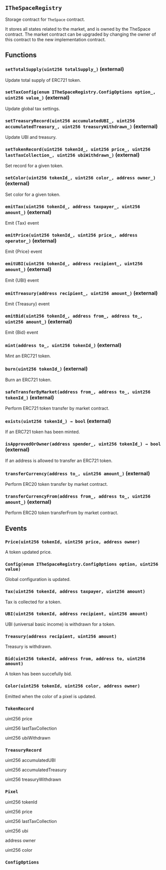 ## `ITheSpaceRegistry`

Storage contract for `TheSpace` contract.

It stores all states related to the market, and is owned by the TheSpace contract.
The market contract can be upgraded by changing the owner of this contract to the new implementation contract.

## Functions

### `setTotalSupply(uint256 totalSupply_)` (external)

Update total supply of ERC721 token.

### `setTaxConfig(enum ITheSpaceRegistry.ConfigOptions option_, uint256 value_)` (external)

Update global tax settings.

### `setTreasuryRecord(uint256 accumulatedUBI_, uint256 accumulatedTreasury_, uint256 treasuryWithdrawn_)` (external)

Update UBI and treasury.

### `setTokenRecord(uint256 tokenId_, uint256 price_, uint256 lastTaxCollection_, uint256 ubiWithdrawn_)` (external)

Set record for a given token.

### `setColor(uint256 tokenId_, uint256 color_, address owner_)` (external)

Set color for a given token.

### `emitTax(uint256 tokenId_, address taxpayer_, uint256 amount_)` (external)

Emit {Tax} event

### `emitPrice(uint256 tokenId_, uint256 price_, address operator_)` (external)

Emit {Price} event

### `emitUBI(uint256 tokenId_, address recipient_, uint256 amount_)` (external)

Emit {UBI} event

### `emitTreasury(address recipient_, uint256 amount_)` (external)

Emit {Treasury} event

### `emitBid(uint256 tokenId_, address from_, address to_, uint256 amount_)` (external)

Emit {Bid} event

### `mint(address to_, uint256 tokenId_)` (external)

Mint an ERC721 token.

### `burn(uint256 tokenId_)` (external)

Burn an ERC721 token.

### `safeTransferByMarket(address from_, address to_, uint256 tokenId_)` (external)

Perform ERC721 token transfer by market contract.

### `exists(uint256 tokenId_) → bool` (external)

If an ERC721 token has been minted.

### `isApprovedOrOwner(address spender_, uint256 tokenId_) → bool` (external)

If an address is allowed to transfer an ERC721 token.

### `transferCurrency(address to_, uint256 amount_)` (external)

Perform ERC20 token transfer by market contract.

### `transferCurrencyFrom(address from_, address to_, uint256 amount_)` (external)

Perform ERC20 token transferFrom by market contract.

## Events

### `Price(uint256 tokenId, uint256 price, address owner)`

A token updated price.

### `Config(enum ITheSpaceRegistry.ConfigOptions option, uint256 value)`

Global configuration is updated.

### `Tax(uint256 tokenId, address taxpayer, uint256 amount)`

Tax is collected for a token.

### `UBI(uint256 tokenId, address recipient, uint256 amount)`

UBI (universal basic income) is withdrawn for a token.

### `Treasury(address recipient, uint256 amount)`

Treasury is withdrawn.

### `Bid(uint256 tokenId, address from, address to, uint256 amount)`

A token has been succefully bid.

### `Color(uint256 tokenId, uint256 color, address owner)`

Emitted when the color of a pixel is updated.

### `TokenRecord`

uint256
price

uint256
lastTaxCollection

uint256
ubiWithdrawn

### `TreasuryRecord`

uint256
accumulatedUBI

uint256
accumulatedTreasury

uint256
treasuryWithdrawn

### `Pixel`

uint256
tokenId

uint256
price

uint256
lastTaxCollection

uint256
ubi

address
owner

uint256
color

### `ConfigOptions`
